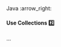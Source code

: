 <link rel="stylesheet" href="{{baseUrl}}/css/textbook.css">

<div class="website-content">

<div id="path">Java :arrow_right: </div>

<div id="title">

#### Use Collections :two:

</div>

<div id="body">

...

</div>

<div id="extras">
</div>

</div>
